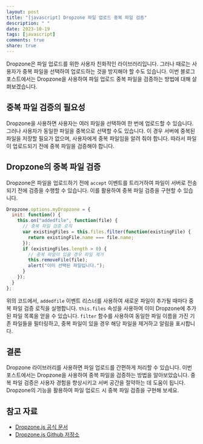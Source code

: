 ```yaml
---
layout: post
title: "[javascript] Dropzone 파일 업로드 중복 파일 검증"
description: " "
date: 2023-10-19
tags: [javascript]
comments: true
share: true
---
```


Dropzone은 파일 업로드를 위한 사용자 친화적인 라이브러리입니다. 그러나 때로는 사용자가 중복 파일을 선택하여 업로드하는 것을 방지해야 할 수도 있습니다. 이번 블로그 포스트에서는 Dropzone을 사용하여 파일 업로드 중복 파일을 검증하는 방법에 대해 살펴보겠습니다.

## 중복 파일 검증의 필요성

Dropzone을 사용하면 사용자는 여러 파일을 선택하여 한 번에 업로드할 수 있습니다. 그러나 사용자가 동일한 파일을 중복으로 선택할 수도 있습니다. 이 경우 서버에 중복된 파일을 저장할 필요가 없으며, 사용자에게 중복 파일임을 알려 줘야 합니다. 따라서 파일이 업로드되기 전에 중복 파일을 검증해야 합니다.

## Dropzone의 중복 파일 검증

Dropzone은 파일을 업로드하기 전에 `accept` 이벤트를 트리거하여 파일이 서버로 전송되기 전에 검증을 수행할 수 있습니다. 이를 활용하여 중복 파일 검증을 구현할 수 있습니다.

```javascript
Dropzone.options.myDropzone = {
  init: function() {
    this.on("addedfile", function(file) {
      // 중복 파일 검증 로직
      var existingFiles = this.files.filter(function(existingFile) {
        return existingFile.name === file.name;
      });
      if (existingFiles.length > 0) {
        // 중복 파일이 있을 경우 파일 제거
        this.removeFile(file);
        alert("이미 선택된 파일입니다.");
      }
    });
  }
};
```

위의 코드에서, `addedfile` 이벤트 리스너를 사용하여 새로운 파일이 추가될 때마다 중복 파일 검증 로직을 실행합니다. `this.files` 속성을 사용하여 이미 Dropzone에 추가된 파일 목록을 얻을 수 있습니다. `filter` 함수를 사용하여 동일한 파일 이름을 가진 기존 파일들을 필터링하고, 중복 파일이 있을 경우 해당 파일을 제거하고 알림을 표시합니다.

## 결론

Dropzone 라이브러리를 사용하면 파일 업로드를 간편하게 처리할 수 있습니다. 이번 포스트에서는 Dropzone을 사용하여 중복 파일을 검증하는 방법을 알아보았습니다. 중복 파일 검증은 사용자 경험을 향상시키고 서버 공간을 절약하는 데 도움이 됩니다. Dropzone의 기능을 활용하여 파일 업로드 시 중복 파일 검증을 구현해 보세요.

## 참고 자료

- [Dropzone.js 공식 문서](https://www.dropzonejs.com/)
- [Dropzone.js Github 저장소](https://github.com/dropzone/dropzone)